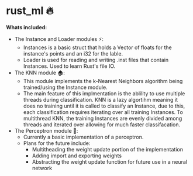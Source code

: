 # rust_ml 🔥

**Whats included:**
 - The Instance and Loader modules ⚡:
   - Instances is a basic struct that holds a Vector of floats for the instance's points and an i32 for the lable.
   - Loader is used for reading and writing .inst files that contain Instances. Used to learn Rust's file IO.
 - The KNN module 🏠:
   - This module implements the k-Nearest Neighbors algorithm being trained/using the Instance module.
   - The main feature of this implmentation is the ablility to use multiple threads during classification. KNN is a lazy algortihm meaning it does no training until it is called to classify an Instance, due to this, each classification requires iterating over all training Instances. To multithread KNN, the training Instances are evenly divided among threads and iterated over allowing for much faster classifacation.
 - The Perceptron module 🧬:
   - Currently a basic implementation of a perceptron. 
   - Plans for the future include:
     - Multitheading the weight update portion of the implementation
     - Adding import and exporting weights
     - Abstracting the weight update function for future use in a neural network
